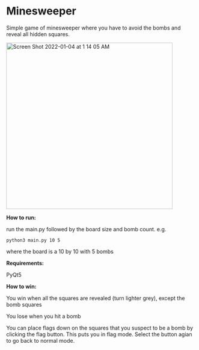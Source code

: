 # Minesweeper

Simple game of minesweeper where you have to avoid the bombs and reveal all hidden squares.

<img width="442" alt="Screen Shot 2022-01-04 at 1 14 05 AM" src="https://user-images.githubusercontent.com/39889137/148036766-753d5e9c-f5df-41e1-9891-71a905c4a540.png">

**How to run:**

run the main.py followed by the board size and bomb count. e.g.

```
python3 main.py 10 5
```

where the board is a 10 by 10 with 5 bombs

**Requirements:**

PyQt5

**How to win:**

You win when all the squares are revealed (turn lighter grey), except the bomb squares

You lose when you hit a bomb

You can place flags down on the squares that you suspect to be a bomb by clicking the flag button. This puts you in flag mode. Select the button agian to go back to normal mode.
